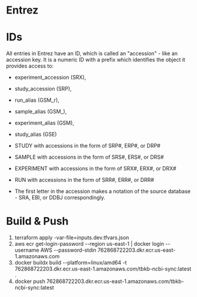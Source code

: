 # Entrez

# IDs

All entries in Entrez have an ID, which is called an "accession" - like an accession key.
It is a numeric ID with a prefix which identifies the object it provides access to:

- experiment_accession (SRX),
- study_accession (SRP),
- run_alias (GSM_r),
- sample_alias (GSM_),
- experiment_alias (GSM),
- study_alias (GSE)

- STUDY with accessions in the form of SRP#, ERP#, or DRP#
- SAMPLE with accessions in the form of SRS#, ERS#, or DRS#
- EXPERIMENT with accessions in the form of SRX#, ERX#, or DRX#
- RUN with accessions in the form of SRR#, ERR#, or DRR#
- The first letter in the accession makes a notation of the source database - SRA, EBI, or DDBJ correspondingly.

# Build & Push


1. terraform apply -var-file=inputs.dev.tfvars.json
2. aws ecr get-login-password --region us-east-1 | docker login --username AWS --password-stdin 762868722203.dkr.ecr.us-east-1.amazonaws.com
3. docker buildx build --platform=linux/amd64 -t 762868722203.dkr.ecr.us-east-1.amazonaws.com/tbkb-ncbi-sync:latest .
4. docker push 762868722203.dkr.ecr.us-east-1.amazonaws.com/tbkb-ncbi-sync:latest